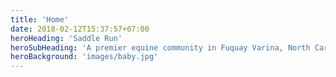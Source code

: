 ```yaml
---
title: 'Home'
date: 2018-02-12T15:37:57+07:00
heroHeading: 'Saddle Run'
heroSubHeading: 'A premier equine community in Fuquay Varina, North Carolina'
heroBackground: 'images/baby.jpg'
---
```

